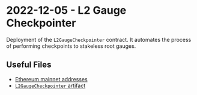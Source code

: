 # 2022-12-05 - L2 Gauge Checkpointer

Deployment of the `L2GaugeCheckpointer` contract. It automates the process of performing checkpoints to stakeless root gauges.

## Useful Files

- [Ethereum mainnet addresses](./output/mainnet.json)
- [`L2GaugeCheckpointer` artifact](./artifact/L2GaugeCheckpointer.json)
